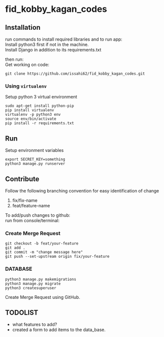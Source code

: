 # fid_kobby_kagan_codes
## Installation
run commands to install required libraries and to run app:  
Install python3 first if not in the machine.  
Install Django in addition to its requirements.txt


then run:  
Get working on code:
```
git clone https://github.com/issahi62/fid_kobby_kagan_codes.git  
```

### Using `virtualenv`
Setup python 3 virtual environment

```
sudo apt-get install python-pip
pip install virtualenv
virtualenv -p python3 env 
source env/bin/activate
pip install -r requirements.txt  
```

## Run
Setup environment variables
```
export SECRET_KEY=something
python3 manage.py runserver  
```

## Contribute

Follow the following branching convention for easy identification of change

1. fix/fix-name
2. feat/feature-name

To add/push changes to github:  
run from console/terminal:

### Create Merge Request

```
git checkout -b feat/your-feature
git add .  
git commit -m "change message here"  
git push --set-upstream origin fix/your-feature
```

### DATABASE 
```
python3 manage.py makemigrations 
python3 manage.py migrate 
python3 createsuperuser
```
Create Merge Request using GitHub.

## TODOLIST  
- what features to add?
- created a form to add items to the data_base. 
